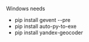 Windows needs
- pip install gevent --pre
- pip install auto-py-to-exe
- pip install yandex-geocoder
